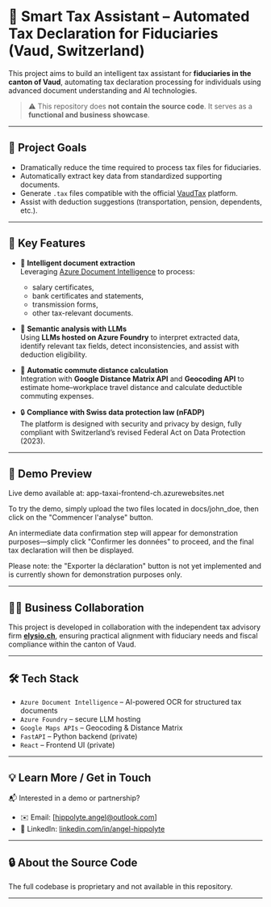 # 🧾 Smart Tax Assistant – Automated Tax Declaration for Fiduciaries (Vaud, Switzerland)

This project aims to build an intelligent tax assistant for **fiduciaries in the canton of Vaud**, automating tax declaration processing for individuals using advanced document understanding and AI technologies.

> ⚠️ This repository does **not contain the source code**. It serves as a **functional and business showcase**.

---

## 🚀 Project Goals

- Dramatically reduce the time required to process tax files for fiduciaries.
- Automatically extract key data from standardized supporting documents.
- Generate `.tax` files compatible with the official [VaudTax](https://www.vd.ch/themes/etat-droit-finances/impots/vaudtax/) platform.
- Assist with deduction suggestions (transportation, pension, dependents, etc.).

---

## 🧠 Key Features

- 📄 **Intelligent document extraction**  
  Leveraging [Azure Document Intelligence](https://learn.microsoft.com/en-us/azure/ai-services/document-intelligence/) to process:
  - salary certificates,
  - bank certificates and statements,
  - transmission forms,
  - other tax-relevant documents.

- 🤖 **Semantic analysis with LLMs**  
  Using **LLMs hosted on Azure Foundry** to interpret extracted data, identify relevant tax fields, detect inconsistencies, and assist with deduction eligibility.

- 📍 **Automatic commute distance calculation**  
  Integration with **Google Distance Matrix API** and **Geocoding API** to estimate home–workplace travel distance and calculate deductible commuting expenses.

- 🔒 **Compliance with Swiss data protection law (nFADP)**  
  The platform is designed with security and privacy by design, fully compliant with Switzerland’s revised Federal Act on Data Protection (2023).

---

## 🔗 Demo Preview
Live demo available at: app-taxai-frontend-ch.azurewebsites.net

To try the demo, simply upload the two files located in docs/john_doe, then click on the "Commencer l'analyse" button.

An intermediate data confirmation step will appear for demonstration purposes—simply click "Confirmer les données" to proceed, and the final tax declaration will then be displayed.

Please note: the "Exporter la déclaration" button is not yet implemented and is currently shown for demonstration purposes only.

---

## 🧑‍💼 Business Collaboration

This project is developed in collaboration with the independent tax advisory firm [**elysio.ch**](https://elysio.ch/), ensuring practical alignment with fiduciary needs and fiscal compliance within the canton of Vaud.

---

## 🛠️ Tech Stack

- `Azure Document Intelligence` – AI-powered OCR for structured tax documents
- `Azure Foundry` – secure LLM hosting
- `Google Maps APIs` – Geocoding & Distance Matrix
- `FastAPI` – Python backend (private)
- `React` – Frontend UI (private)

---

## 💡 Learn More / Get in Touch

📬 Interested in a demo or partnership?

- ✉️ Email: [hippolyte.angel@outlook.com]  
- 💼 LinkedIn: [linkedin.com/in/angel-hippolyte](https://linkedin.com/in/angel-hippolyte)

---

## 🔒 About the Source Code

The full codebase is proprietary and not available in this repository.

---
